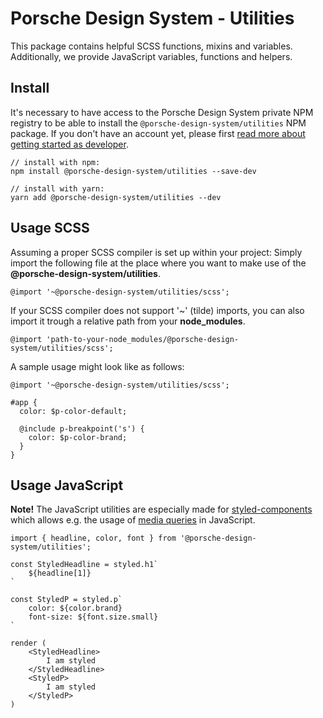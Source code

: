 # Porsche Design System - Utilities

This package contains helpful SCSS functions, mixins and variables.
Additionally, we provide JavaScript variables, functions and helpers.

## Install
It's necessary to have access to the Porsche Design System private NPM registry to be able to install the `@porsche-design-system/utilities` NPM package. 
If you don't have an account yet, please first [read more about getting started as developer](#/start-coding/introduction).

```
// install with npm:
npm install @porsche-design-system/utilities --save-dev

// install with yarn:
yarn add @porsche-design-system/utilities --dev
```

## Usage SCSS

Assuming a proper SCSS compiler is set up within your project: Simply import the following file 
at the place where you want to make use of the **@porsche-design-system/utilities**.

```
@import '~@porsche-design-system/utilities/scss';
```

If your SCSS compiler does not support '~' (tilde) imports, you can also import it trough a relative path from your **node_modules**.

```
@import 'path-to-your-node_modules/@porsche-design-system/utilities/scss';
```

A sample usage might look like as follows:

```
@import '~@porsche-design-system/utilities/scss';

#app {
  color: $p-color-default;
  
  @include p-breakpoint('s') {
    color: $p-color-brand;
  }
}
```

## Usage JavaScript

**Note!** The JavaScript utilities are especially made for [styled-components](https://styled-components.com) which allows e.g. the usage of [media queries](https://developer.mozilla.org/de/docs/Web/CSS/Media_Queries/Using_media_queries) in JavaScript. 

```
import { headline, color, font } from '@porsche-design-system/utilities';

const StyledHeadline = styled.h1`
    ${headline[1]}
`

const StyledP = styled.p`
    color: ${color.brand}
    font-size: ${font.size.small} 
`

render (
    <StyledHeadline>
        I am styled
    </StyledHeadline>
    <StyledP>
        I am styled
    </StyledP>
)
```